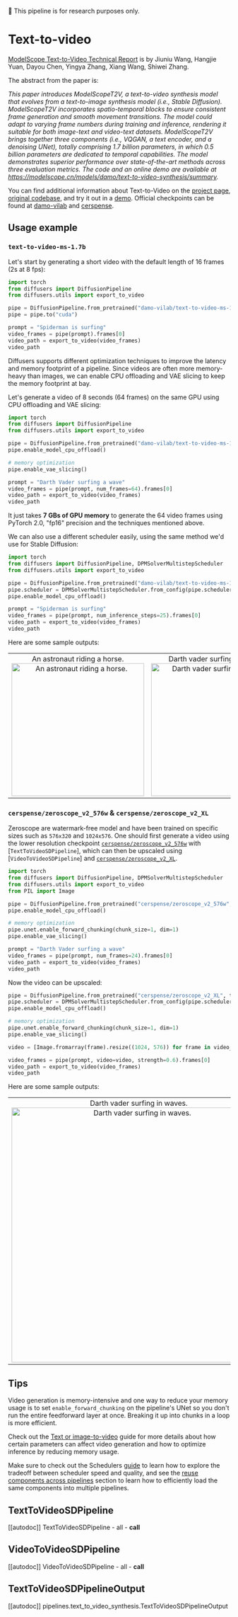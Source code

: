 <!--Copyright 2024 The HuggingFace Team. All rights reserved.

Licensed under the Apache License, Version 2.0 (the "License"); you may not use this file except in compliance with
the License. You may obtain a copy of the License at

http://www.apache.org/licenses/LICENSE-2.0

Unless required by applicable law or agreed to in writing, software distributed under the License is distributed on
an "AS IS" BASIS, WITHOUT WARRANTIES OR CONDITIONS OF ANY KIND, either express or implied. See the License for the
specific language governing permissions and limitations under the License.
-->

<Tip warning={true}>

🧪 This pipeline is for research purposes only.

</Tip>

# Text-to-video

[ModelScope Text-to-Video Technical Report](https://arxiv.org/abs/2308.06571) is by Jiuniu Wang, Hangjie Yuan, Dayou Chen, Yingya Zhang, Xiang Wang, Shiwei Zhang.

The abstract from the paper is:

*This paper introduces ModelScopeT2V, a text-to-video synthesis model that evolves from a text-to-image synthesis model (i.e., Stable Diffusion). ModelScopeT2V incorporates spatio-temporal blocks to ensure consistent frame generation and smooth movement transitions. The model could adapt to varying frame numbers during training and inference, rendering it suitable for both image-text and video-text datasets. ModelScopeT2V brings together three components (i.e., VQGAN, a text encoder, and a denoising UNet), totally comprising 1.7 billion parameters, in which 0.5 billion parameters are dedicated to temporal capabilities. The model demonstrates superior performance over state-of-the-art methods across three evaluation metrics. The code and an online demo are available at https://modelscope.cn/models/damo/text-to-video-synthesis/summary.*

You can find additional information about Text-to-Video on the [project page](https://modelscope.cn/models/damo/text-to-video-synthesis/summary), [original codebase](https://github.com/modelscope/modelscope/), and try it out in a [demo](https://huggingface.co/spaces/damo-vilab/modelscope-text-to-video-synthesis). Official checkpoints can be found at [damo-vilab](https://huggingface.co/damo-vilab) and [cerspense](https://huggingface.co/cerspense).

## Usage example

### `text-to-video-ms-1.7b`

Let's start by generating a short video with the default length of 16 frames (2s at 8 fps):

```python
import torch
from diffusers import DiffusionPipeline
from diffusers.utils import export_to_video

pipe = DiffusionPipeline.from_pretrained("damo-vilab/text-to-video-ms-1.7b", torch_dtype=torch.float16, variant="fp16")
pipe = pipe.to("cuda")

prompt = "Spiderman is surfing"
video_frames = pipe(prompt).frames[0]
video_path = export_to_video(video_frames)
video_path
```

Diffusers supports different optimization techniques to improve the latency
and memory footprint of a pipeline. Since videos are often more memory-heavy than images,
we can enable CPU offloading and VAE slicing to keep the memory footprint at bay.

Let's generate a video of 8 seconds (64 frames) on the same GPU using CPU offloading and VAE slicing:

```python
import torch
from diffusers import DiffusionPipeline
from diffusers.utils import export_to_video

pipe = DiffusionPipeline.from_pretrained("damo-vilab/text-to-video-ms-1.7b", torch_dtype=torch.float16, variant="fp16")
pipe.enable_model_cpu_offload()

# memory optimization
pipe.enable_vae_slicing()

prompt = "Darth Vader surfing a wave"
video_frames = pipe(prompt, num_frames=64).frames[0]
video_path = export_to_video(video_frames)
video_path
```

It just takes **7 GBs of GPU memory** to generate the 64 video frames using PyTorch 2.0, "fp16" precision and the techniques mentioned above.

We can also use a different scheduler easily, using the same method we'd use for Stable Diffusion:

```python
import torch
from diffusers import DiffusionPipeline, DPMSolverMultistepScheduler
from diffusers.utils import export_to_video

pipe = DiffusionPipeline.from_pretrained("damo-vilab/text-to-video-ms-1.7b", torch_dtype=torch.float16, variant="fp16")
pipe.scheduler = DPMSolverMultistepScheduler.from_config(pipe.scheduler.config)
pipe.enable_model_cpu_offload()

prompt = "Spiderman is surfing"
video_frames = pipe(prompt, num_inference_steps=25).frames[0]
video_path = export_to_video(video_frames)
video_path
```

Here are some sample outputs:

<table>
    <tr>
        <td><center>
        An astronaut riding a horse.
        <br>
        <img src="https://huggingface.co/datasets/huggingface/documentation-images/resolve/main/diffusers/astr.gif"
            alt="An astronaut riding a horse."
            style="width: 300px;" />
        </center></td>
        <td ><center>
        Darth vader surfing in waves.
        <br>
        <img src="https://huggingface.co/datasets/huggingface/documentation-images/resolve/main/diffusers/vader.gif"
            alt="Darth vader surfing in waves."
            style="width: 300px;" />
        </center></td>
    </tr>
</table>

### `cerspense/zeroscope_v2_576w` & `cerspense/zeroscope_v2_XL`

Zeroscope are watermark-free model and have been trained on specific sizes such as `576x320` and `1024x576`.
One should first generate a video using the lower resolution checkpoint [`cerspense/zeroscope_v2_576w`](https://huggingface.co/cerspense/zeroscope_v2_576w) with [`TextToVideoSDPipeline`],
which can then be upscaled using [`VideoToVideoSDPipeline`] and [`cerspense/zeroscope_v2_XL`](https://huggingface.co/cerspense/zeroscope_v2_XL).


```py
import torch
from diffusers import DiffusionPipeline, DPMSolverMultistepScheduler
from diffusers.utils import export_to_video
from PIL import Image

pipe = DiffusionPipeline.from_pretrained("cerspense/zeroscope_v2_576w", torch_dtype=torch.float16)
pipe.enable_model_cpu_offload()

# memory optimization
pipe.unet.enable_forward_chunking(chunk_size=1, dim=1)
pipe.enable_vae_slicing()

prompt = "Darth Vader surfing a wave"
video_frames = pipe(prompt, num_frames=24).frames[0]
video_path = export_to_video(video_frames)
video_path
```

Now the video can be upscaled:

```py
pipe = DiffusionPipeline.from_pretrained("cerspense/zeroscope_v2_XL", torch_dtype=torch.float16)
pipe.scheduler = DPMSolverMultistepScheduler.from_config(pipe.scheduler.config)
pipe.enable_model_cpu_offload()

# memory optimization
pipe.unet.enable_forward_chunking(chunk_size=1, dim=1)
pipe.enable_vae_slicing()

video = [Image.fromarray(frame).resize((1024, 576)) for frame in video_frames]

video_frames = pipe(prompt, video=video, strength=0.6).frames[0]
video_path = export_to_video(video_frames)
video_path
```

Here are some sample outputs:

<table>
    <tr>
        <td ><center>
        Darth vader surfing in waves.
        <br>
        <img src="https://huggingface.co/datasets/huggingface/documentation-images/resolve/main/diffusers/darthvader_cerpense.gif"
            alt="Darth vader surfing in waves."
            style="width: 576px;" />
        </center></td>
    </tr>
</table>

## Tips

Video generation is memory-intensive and one way to reduce your memory usage is to set `enable_forward_chunking` on the pipeline's UNet so you don't run the entire feedforward layer at once. Breaking it up into chunks in a loop is more efficient.

Check out the [Text or image-to-video](text-img2vid) guide for more details about how certain parameters can affect video generation and how to optimize inference by reducing memory usage.

<Tip>

Make sure to check out the Schedulers [guide](../../using-diffusers/schedulers) to learn how to explore the tradeoff between scheduler speed and quality, and see the [reuse components across pipelines](../../using-diffusers/loading#reuse-components-across-pipelines) section to learn how to efficiently load the same components into multiple pipelines.

</Tip>

## TextToVideoSDPipeline
[[autodoc]] TextToVideoSDPipeline
	- all
	- __call__

## VideoToVideoSDPipeline
[[autodoc]] VideoToVideoSDPipeline
	- all
	- __call__

## TextToVideoSDPipelineOutput
[[autodoc]] pipelines.text_to_video_synthesis.TextToVideoSDPipelineOutput
